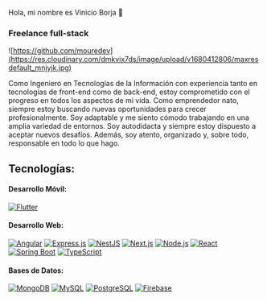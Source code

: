 Hola, mi nombre es Vinicio Borja 👋<br>

### Freelance full-stack
![https://github.com/mouredev](https://res.cloudinary.com/dmkvix7ds/image/upload/v1680412806/maxresdefault_mnjyjk.jpg)

Como Ingeniero en Tecnologías de la Información con experiencia tanto en tecnologías de front-end como de back-end, estoy comprometido con el progreso en todos los aspectos de mi vida. Como emprendedor nato, siempre estoy buscando nuevas oportunidades para crecer profesionalmente. Soy adaptable y me siento cómodo trabajando en una amplia variedad de entornos. Soy autodidacta y siempre estoy dispuesto a aceptar nuevos desafíos. Además, soy atento, organizado y, sobre todo, responsable en todo lo que hago.


## Tecnologías:
#### Desarrollo Móvil:
[![Flutter](https://img.shields.io/badge/Flutter-02569B?style=for-the-badge&logo=flutter&logoColor=white&labelColor=101010)]()
#### Desarrollo Web:
[![Angular](https://img.shields.io/badge/Angular-DD0031?style=for-the-badge&logo=angular&logoColor=white&labelColor=101010)]()
[![Express.js](https://img.shields.io/badge/Express.js-404D59?style=for-the-badge&logo=express&logoColor=white&labelColor=101010)]()
[![NestJS](https://img.shields.io/badge/NestJS-E0234E?style=for-the-badge&logo=nestjs&logoColor=white&labelColor=101010)]()
[![Next.js](https://img.shields.io/badge/Next.js-000000?style=for-the-badge&logo=nextdotjs&logoColor=white&labelColor=101010)]()
[![Node.js](https://img.shields.io/badge/Node.js-43853D?style=for-the-badge&logo=node.js&logoColor=white&labelColor=101010)]()
[![React](https://img.shields.io/badge/React-20232A?style=for-the-badge&logo=react&logoColor=61DAFB&labelColor=101010)]()
[![Spring Boot](https://img.shields.io/badge/Spring_Boot-6DB33F?style=for-the-badge&logo=spring-boot&logoColor=white&labelColor=101010)]()
[![TypeScript](https://img.shields.io/badge/TypeScript-007ACC?style=for-the-badge&logo=typescript&logoColor=white&labelColor=101010)]()
#### Bases de Datos:
[![MongoDB](https://img.shields.io/badge/MongoDB-47A248?style=for-the-badge&logo=mongodb&logoColor=white&labelColor=101010)]()
[![MySQL](https://img.shields.io/badge/MySQL-4479A1?style=for-the-badge&logo=mysql&logoColor=white&labelColor=101010)]()
[![PostgreSQL](https://img.shields.io/badge/PostgreSQL-336791?style=for-the-badge&logo=postgresql&logoColor=white&labelColor=101010)]()
[![Firebase](https://img.shields.io/badge/Firebase-FFCA28?style=for-the-badge&logo=firebase&logoColor=white&labelColor=101010)]()
